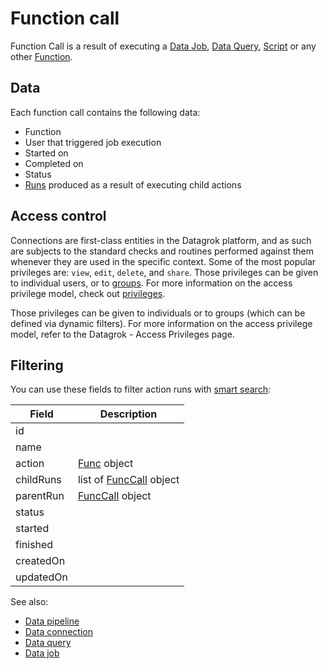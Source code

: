 <!-- TITLE: Function call -->
<!-- SUBTITLE: -->

# Function call

Function Call is a result of executing a [Data Job](../../access/data-job.md), [Data Query](../../access/data-query.md), 
[Script](../../compute/scripting.md) or any other [Function](function.md).

## Data

Each function call contains the following data:

  * Function
  * User that triggered job execution
  * Started on
  * Completed on
  * Status
  * [Runs](function-call.md) produced as a result of executing child actions

## Access control

Connections are first-class entities in the Datagrok platform, and as such are subjects to the standard 
checks and routines performed against them whenever they are used in the specific context. Some of the 
most popular privileges are: `view`, `edit`, `delete`, and `share`. 
Those privileges can be given to individual users, or to [groups](../govern/group.md).
For more information on the access privilege model, check out [privileges](../govern/security.md#privileges).

Those privileges can be given to individuals or to groups (which can be defined via dynamic filters).
For more information on the access privilege model, refer to the Datagrok - Access Privileges page.

## Filtering

You can use these fields to filter action runs with [smart search](../smart-search.md):

| Field       | Description                                        |
|-------------|----------------------------------------------------|
| id          |                                                    |
| name        |                                                    |
| action      | [Func](function.md) object                         |
| childRuns   | list of [FuncCall](function-call.md) object        |
| parentRun   | [FuncCall](function-call.md) object                |
| status      |                                                    |
| started     |                                                    |
| finished    |                                                    | 
| createdOn   |                                                    |
| updatedOn   |                                                    | 


See also:

  * [Data pipeline](../../access/data-pipeline.md)
  * [Data connection](../../access/data-connection.md)
  * [Data query](../../access/data-query.md)
  * [Data job](../../access/data-job.md)
